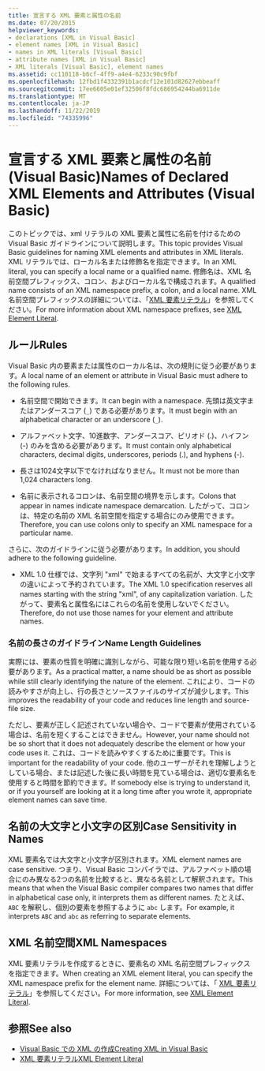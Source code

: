 ```yaml
---
title: 宣言する XML 要素と属性の名前
ms.date: 07/20/2015
helpviewer_keywords:
- declarations [XML in Visual Basic]
- element names [XML in Visual Basic]
- names in XML literals [Visual Basic]
- attribute names [XML in Visual Basic]
- XML literals [Visual Basic], element names
ms.assetid: cc110118-b6cf-4ff9-a4e4-6233c90c9fbf
ms.openlocfilehash: 12fbd1f4332391b1acdcf12e101d82627ebbeaff
ms.sourcegitcommit: 17ee6605e01ef32506f8fdc686954244ba6911de
ms.translationtype: MT
ms.contentlocale: ja-JP
ms.lasthandoff: 11/22/2019
ms.locfileid: "74335996"
---
```

# <a name="names-of-declared-xml-elements-and-attributes-visual-basic"></a><span data-ttu-id="23bfe-102">宣言する XML 要素と属性の名前 (Visual Basic)</span><span class="sxs-lookup"><span data-stu-id="23bfe-102">Names of Declared XML Elements and Attributes (Visual Basic)</span></span>
<span data-ttu-id="23bfe-103">このトピックでは、xml リテラルの XML 要素と属性に名前を付けるための Visual Basic ガイドラインについて説明します。</span><span class="sxs-lookup"><span data-stu-id="23bfe-103">This topic provides Visual Basic guidelines for naming XML elements and attributes in XML literals.</span></span>  <span data-ttu-id="23bfe-104">XML リテラルでは、ローカル名または修飾名を指定できます。</span><span class="sxs-lookup"><span data-stu-id="23bfe-104">In an XML literal, you can specify a local name or a qualified name.</span></span> <span data-ttu-id="23bfe-105">修飾名は、XML 名前空間プレフィックス、コロン、およびローカル名で構成されます。</span><span class="sxs-lookup"><span data-stu-id="23bfe-105">A qualified name consists of an XML namespace prefix, a colon, and a local name.</span></span> <span data-ttu-id="23bfe-106">XML 名前空間プレフィックスの詳細については、「[XML 要素リテラル](../../../../visual-basic/language-reference/xml-literals/xml-element-literal.md)」を参照してください。</span><span class="sxs-lookup"><span data-stu-id="23bfe-106">For more information about XML namespace prefixes, see [XML Element Literal](../../../../visual-basic/language-reference/xml-literals/xml-element-literal.md).</span></span>  
  
## <a name="rules"></a><span data-ttu-id="23bfe-107">ルール</span><span class="sxs-lookup"><span data-stu-id="23bfe-107">Rules</span></span>  
 <span data-ttu-id="23bfe-108">Visual Basic 内の要素または属性のローカル名は、次の規則に従う必要があります。</span><span class="sxs-lookup"><span data-stu-id="23bfe-108">A local name of an element or attribute in Visual Basic must adhere to the following rules.</span></span>  
  
- <span data-ttu-id="23bfe-109">名前空間で開始できます。</span><span class="sxs-lookup"><span data-stu-id="23bfe-109">It can begin with a namespace.</span></span> <span data-ttu-id="23bfe-110">先頭は英文字またはアンダースコア (`_`) である必要があります。</span><span class="sxs-lookup"><span data-stu-id="23bfe-110">It must begin with an alphabetical character or an underscore (`_`).</span></span>  
  
- <span data-ttu-id="23bfe-111">アルファベット文字、10進数字、アンダースコア、ピリオド (.)、ハイフン (-) のみを含める必要があります。</span><span class="sxs-lookup"><span data-stu-id="23bfe-111">It must contain only alphabetical characters, decimal digits, underscores, periods (.), and hyphens (-).</span></span>  
  
- <span data-ttu-id="23bfe-112">長さは1024文字以下でなければなりません。</span><span class="sxs-lookup"><span data-stu-id="23bfe-112">It must not be more than 1,024 characters long.</span></span>  
  
- <span data-ttu-id="23bfe-113">名前に表示されるコロンは、名前空間の境界を示します。</span><span class="sxs-lookup"><span data-stu-id="23bfe-113">Colons that appear in names indicate namespace demarcation.</span></span> <span data-ttu-id="23bfe-114">したがって、コロンは、特定の名前の XML 名前空間を指定する場合にのみ使用できます。</span><span class="sxs-lookup"><span data-stu-id="23bfe-114">Therefore, you can use colons only to specify an XML namespace for a particular name.</span></span>  
  
 <span data-ttu-id="23bfe-115">さらに、次のガイドラインに従う必要があります。</span><span class="sxs-lookup"><span data-stu-id="23bfe-115">In addition, you should adhere to the following guideline.</span></span>  
  
- <span data-ttu-id="23bfe-116">XML 1.0 仕様では、文字列 "xml" で始まるすべての名前が、大文字と小文字の違いによって予約されています。</span><span class="sxs-lookup"><span data-stu-id="23bfe-116">The XML 1.0 specification reserves all names starting with the string "xml", of any capitalization variation.</span></span> <span data-ttu-id="23bfe-117">したがって、要素名と属性名にはこれらの名前を使用しないでください。</span><span class="sxs-lookup"><span data-stu-id="23bfe-117">Therefore, do not use those names for your element and attribute names.</span></span>  
  
### <a name="name-length-guidelines"></a><span data-ttu-id="23bfe-118">名前の長さのガイドライン</span><span class="sxs-lookup"><span data-stu-id="23bfe-118">Name Length Guidelines</span></span>  
 <span data-ttu-id="23bfe-119">実際には、要素の性質を明確に識別しながら、可能な限り短い名前を使用する必要があります。</span><span class="sxs-lookup"><span data-stu-id="23bfe-119">As a practical matter, a name should be as short as possible while still clearly identifying the nature of the element.</span></span> <span data-ttu-id="23bfe-120">これにより、コードの読みやすさが向上し、行の長さとソースファイルのサイズが減少します。</span><span class="sxs-lookup"><span data-stu-id="23bfe-120">This improves the readability of your code and reduces line length and source-file size.</span></span>  
  
 <span data-ttu-id="23bfe-121">ただし、要素が正しく記述されていない場合や、コードで要素が使用されている場合は、名前を短くすることはできません。</span><span class="sxs-lookup"><span data-stu-id="23bfe-121">However, your name should not be so short that it does not adequately describe the element or how your code uses it.</span></span> <span data-ttu-id="23bfe-122">これは、コードを読みやすくするために重要です。</span><span class="sxs-lookup"><span data-stu-id="23bfe-122">This is important for the readability of your code.</span></span> <span data-ttu-id="23bfe-123">他のユーザーがそれを理解しようとしている場合、または記述した後に長い時間を見ている場合は、適切な要素名を使用すると時間を節約できます。</span><span class="sxs-lookup"><span data-stu-id="23bfe-123">If somebody else is trying to understand it, or if you yourself are looking at it a long time after you wrote it, appropriate element names can save time.</span></span>  
  
## <a name="case-sensitivity-in-names"></a><span data-ttu-id="23bfe-124">名前の大文字と小文字の区別</span><span class="sxs-lookup"><span data-stu-id="23bfe-124">Case Sensitivity in Names</span></span>  
 <span data-ttu-id="23bfe-125">XML 要素名では大文字と小文字が区別されます。</span><span class="sxs-lookup"><span data-stu-id="23bfe-125">XML element names are case sensitive.</span></span> <span data-ttu-id="23bfe-126">つまり、Visual Basic コンパイラでは、アルファベット順の場合にのみ異なる2つの名前を比較すると、異なる名前として解釈されます。</span><span class="sxs-lookup"><span data-stu-id="23bfe-126">This means that when the Visual Basic compiler compares two names that differ in alphabetical case only, it interprets them as different names.</span></span> <span data-ttu-id="23bfe-127">たとえば、`ABC` を解釈し、個別の要素を参照するように `abc` します。</span><span class="sxs-lookup"><span data-stu-id="23bfe-127">For example, it interprets `ABC` and `abc` as referring to separate elements.</span></span>  
  
## <a name="xml-namespaces"></a><span data-ttu-id="23bfe-128">XML 名前空間</span><span class="sxs-lookup"><span data-stu-id="23bfe-128">XML Namespaces</span></span>  
 <span data-ttu-id="23bfe-129">XML 要素リテラルを作成するときに、要素名の XML 名前空間プレフィックスを指定できます。</span><span class="sxs-lookup"><span data-stu-id="23bfe-129">When creating an XML element literal, you can specify the XML namespace prefix for the element name.</span></span> <span data-ttu-id="23bfe-130">詳細については、「 [XML 要素リテラル](../../../../visual-basic/language-reference/xml-literals/xml-element-literal.md)」を参照してください。</span><span class="sxs-lookup"><span data-stu-id="23bfe-130">For more information, see [XML Element Literal](../../../../visual-basic/language-reference/xml-literals/xml-element-literal.md).</span></span>  
  
## <a name="see-also"></a><span data-ttu-id="23bfe-131">参照</span><span class="sxs-lookup"><span data-stu-id="23bfe-131">See also</span></span>

- [<span data-ttu-id="23bfe-132">Visual Basic での XML の作成</span><span class="sxs-lookup"><span data-stu-id="23bfe-132">Creating XML in Visual Basic</span></span>](../../../../visual-basic/programming-guide/language-features/xml/creating-xml.md)
- [<span data-ttu-id="23bfe-133">XML 要素リテラル</span><span class="sxs-lookup"><span data-stu-id="23bfe-133">XML Element Literal</span></span>](../../../../visual-basic/language-reference/xml-literals/xml-element-literal.md)
